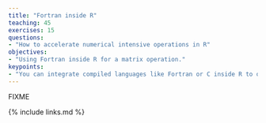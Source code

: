 ```yaml
---
title: "Fortran inside R"
teaching: 45
exercises: 15
questions:
- "How to accelerate numerical intensive operations in R"
objectives:
- "Using Fortran inside R for a matrix operation."
keypoints:
- "You can integrate compiled languages like Fortran or C inside R to optimize specific routines. The resulting code becomes restricted to only run on similar machines."
---
```

FIXME

{% include links.md %}
